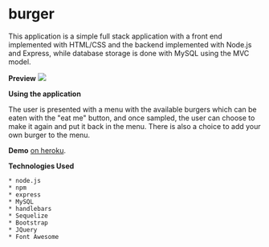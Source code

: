 # burger

This application is a simple full stack application with a front end implemented with HTML/CSS and the backend implemented with Node.js and Express, while database storage is done with MySQL using the MVC model. 

**Preview**
![](public/assets/img/Burgerville.gif)

**Using the application**

The user is presented with a menu with the available burgers which can be eaten with the "eat me" button, and once sampled, the user can choose to make it again and put it back in the menu. There is also a choice to add your own burger to the menu.

**Demo**
[on heroku](https://burgerville-2019.herokuapp.com/).

**Technologies Used**

    * node.js
    * npm
    * express
    * MySQL
    * handlebars
    * Sequelize
    * Bootstrap
    * JQuery
    * Font Awesome
